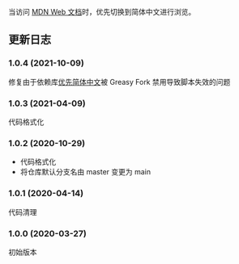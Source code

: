 当访问 [MDN Web 文档](https://developer.mozilla.org/)时，优先切换到简体中文进行浏览。

## 更新日志

### 1.0.4 (2021-10-09)

修复由于依赖库[优先简体中文](https://greasyfork.org/zh-CN/scripts/392621-%E4%BC%98%E5%85%88%E7%AE%80%E4%BD%93%E4%B8%AD%E6%96%87)被 Greasy Fork 禁用导致脚本失效的问题

### 1.0.3 (2021-04-09)

代码格式化

### 1.0.2 (2020-10-29)

- 代码格式化
- 将仓库默认分支名由 master 变更为 main

### 1.0.1 (2020-04-14)

代码清理

### 1.0.0 (2020-03-27)

初始版本